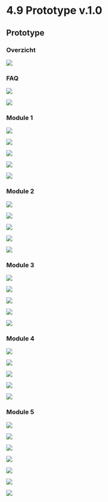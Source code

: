 # 4.9 Prototype v.1.0

## Prototype

### Overzicht

![](../.gitbook/assets/overview%20%281%29.jpg)

### FAQ

![](../.gitbook/assets/faq%20%281%29.jpg)

![](../.gitbook/assets/faq-open.jpg)

### Module 1



![](../.gitbook/assets/module-1.jpg)

![](../.gitbook/assets/module-1.1.jpg)

![](../.gitbook/assets/module-1.2.jpg)

![](../.gitbook/assets/module-1.3.jpg)

![](../.gitbook/assets/module-1.4.jpg)

### Module 2



![](../.gitbook/assets/module-2.jpg)

![](../.gitbook/assets/module-2.1.jpg)

![](../.gitbook/assets/module-2.2.jpg)

![](../.gitbook/assets/module-2.3.jpg)

![](../.gitbook/assets/module-2.4.jpg)

### Module 3

![](../.gitbook/assets/module-3.jpg)

![](../.gitbook/assets/module-3.1.jpg)

![](../.gitbook/assets/module-3.2.jpg)

![](../.gitbook/assets/module-3.3.jpg)

![](../.gitbook/assets/module-3.4.jpg)

### Module 4

![](../.gitbook/assets/module-4.jpg)

![](../.gitbook/assets/module-4.1.jpg)

![](../.gitbook/assets/module-4.2.jpg)

![](../.gitbook/assets/module-4.3.jpg)

![](../.gitbook/assets/module-4.4.jpg)

### Module 5

![](../.gitbook/assets/module-5.jpg)

![](../.gitbook/assets/module-5.1.jpg)

![](../.gitbook/assets/module-5.2%20%281%29.jpg)

![](../.gitbook/assets/module-5.3.jpg)

![](../.gitbook/assets/module-5.4.jpg)

![](../.gitbook/assets/module-5.5.jpg)

![](../.gitbook/assets/end.jpg)

